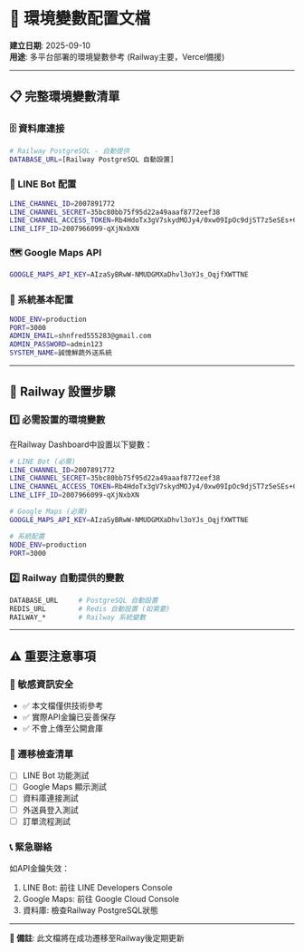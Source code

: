 # 🔐 環境變數配置文檔

**建立日期**: 2025-09-10  
**用途**: 多平台部署的環境變數參考 (Railway主要，Vercel備援)

---

## 📋 完整環境變數清單

### 🗄️ 資料庫連接
```bash
# Railway PostgreSQL - 自動提供
DATABASE_URL=[Railway PostgreSQL 自動設置]
```

### 📱 LINE Bot 配置
```bash
LINE_CHANNEL_ID=2007891772
LINE_CHANNEL_SECRET=35bc80bb75f95d22a49aaaf8772eef38
LINE_CHANNEL_ACCESS_TOKEN=Rb4HdoTx3gV7skydMOJy4/0xw09IpOc9djST7z5eSEs+CccUAfsdtrPlI3SEEQya+Npz6+OW6B8un+Tfr6sJ6dw3Aab1Y+kLng21ZAXjO0sYYS7ILLzH4ccNVRDh8Xnv3ch0DTDNGT8pc+7bGZjruAdB04t89/1O/w1cDnyilFU=
LINE_LIFF_ID=2007966099-qXjNxbXN
```

### 🗺️ Google Maps API
```bash
GOOGLE_MAPS_API_KEY=AIzaSyBRwW-NMUDGMXaDhvl3oYJs_OqjfXWTTNE
```

### 🔧 系統基本配置
```bash
NODE_ENV=production
PORT=3000
ADMIN_EMAIL=shnfred555283@gmail.com
ADMIN_PASSWORD=admin123
SYSTEM_NAME=誠憶鮮蔬外送系統
```

---

## 🚀 Railway 設置步驟

### 1️⃣ 必需設置的環境變數
在Railway Dashboard中設置以下變數：

```bash
# LINE Bot (必需)
LINE_CHANNEL_ID=2007891772
LINE_CHANNEL_SECRET=35bc80bb75f95d22a49aaaf8772eef38
LINE_CHANNEL_ACCESS_TOKEN=Rb4HdoTx3gV7skydMOJy4/0xw09IpOc9djST7z5eSEs+CccUAfsdtrPlI3SEEQya+Npz6+OW6B8un+Tfr6sJ6dw3Aab1Y+kLng21ZAXjO0sYYS7ILLzH4ccNVRDh8Xnv3ch0DTDNGT8pc+7bGZjruAdB04t89/1O/w1cDnyilFU=
LINE_LIFF_ID=2007966099-qXjNxbXN

# Google Maps (必需)
GOOGLE_MAPS_API_KEY=AIzaSyBRwW-NMUDGMXaDhvl3oYJs_OqjfXWTTNE

# 系統配置
NODE_ENV=production
PORT=3000
```

### 2️⃣ Railway 自動提供的變數
```bash
DATABASE_URL     # PostgreSQL 自動設置
REDIS_URL        # Redis 自動設置 (如需要)
RAILWAY_*        # Railway 系統變數
```

---

## ⚠️ 重要注意事項

### 🚨 敏感資訊安全
- ✅ 本文檔僅供技術參考
- ✅ 實際API金鑰已妥善保存
- ✅ 不會上傳至公開倉庫

### 🔄 遷移檢查清單
- [ ] LINE Bot 功能測試
- [ ] Google Maps 顯示測試  
- [ ] 資料庫連接測試
- [ ] 外送員登入測試
- [ ] 訂單流程測試

### 📞 緊急聯絡
如API金鑰失效：
1. LINE Bot: 前往 LINE Developers Console
2. Google Maps: 前往 Google Cloud Console
3. 資料庫: 檢查Railway PostgreSQL狀態

---

**📝 備註**: 此文檔將在成功遷移至Railway後定期更新